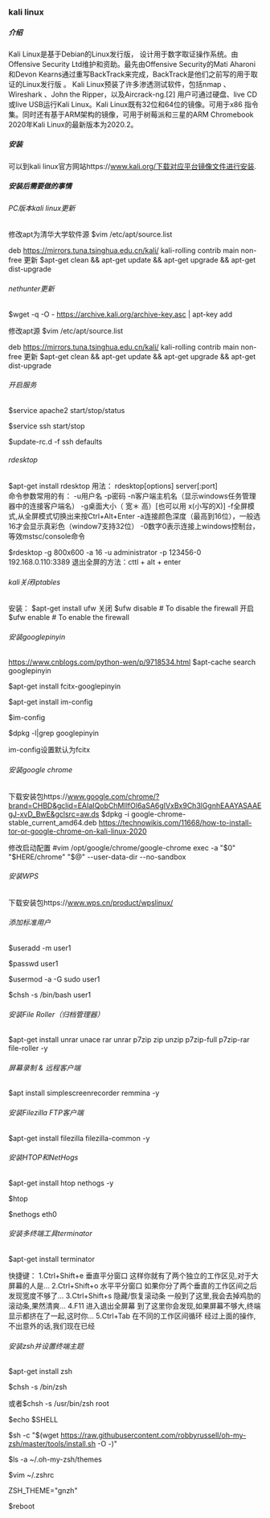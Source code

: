 ### kali linux

##### 介绍
Kali Linux是基于Debian的Linux发行版， 设计用于数字取证操作系统。由Offensive Security Ltd维护和资助。最先由Offensive Security的Mati Aharoni和Devon Kearns通过重写BackTrack来完成，BackTrack是他们之前写的用于取证的Linux发行版 。
Kali Linux预装了许多渗透测试软件，包括nmap 、Wireshark 、John the Ripper，以及Aircrack-ng.[2] 用户可通过硬盘、live CD或live USB运行Kali Linux。Kali Linux既有32位和64位的镜像。可用于x86 指令集。同时还有基于ARM架构的镜像，可用于树莓派和三星的ARM Chromebook
2020年Kali Linux的最新版本为2020.2。

##### 安装
可以到kali linux官方网站https://www.kali.org/下载对应平台镜像文件进行安装.

##### 安装后需要做的事情
###### PC版本kali linux更新
修改apt为清华大学软件源
$vim /etc/apt/source.list

deb https://mirrors.tuna.tsinghua.edu.cn/kali/ kali-rolling contrib main non-free
更新
$apt-get clean && apt-get update && apt-get upgrade && apt-get dist-upgrade

###### nethunter更新
$wget -q -O - https://archive.kali.org/archive-key.asc | apt-key add

修改apt源
$vim /etc/apt/source.list

deb https://mirrors.tuna.tsinghua.edu.cn/kali/ kali-rolling contrib main non-free
更新
$apt-get clean && apt-get update && apt-get upgrade && apt-get dist-upgrade

###### 开启服务
$service apache2 start/stop/status

$service ssh start/stop

$update-rc.d -f ssh defaults 

###### rdesktop
$apt-get install rdesktop
用法： rdesktop[options] server[:port]    
   命令参数常用的有：
    -u用户名
    -p密码
    -n客户端主机名（显示windows任务管理器中的连接客户端名）
    -g桌面大小（ 宽＊ 高）[也可以用 x(小写的X)]
     -f全屏模式,从全屏模式切换出来按Ctrl+Alt+Enter
    -a连接颜色深度（最高到16位），一般选16才会显示真彩色（window7支持32位）
    -0数字0表示连接上windows控制台，等效mstsc/console命令

$rdesktop -g 800x600 -a 16 -u administrator -p 123456-0 192.168.0.110:3389
退出全屏的方法：cttl + alt + enter

###### kali关闭iptables
安装：
$apt-get install ufw
关闭
$ufw disable # To disable the firewall
开启
$ufw enable # To enable the firewall

###### 安装googlepinyin
https://www.cnblogs.com/python-wen/p/9718534.html
$apt-cache search googlepinyin

$apt-get install fcitx-googlepinyin 

$apt-get install im-config 

$im-config 

$dpkg -l|grep googlepinyin

im-config设置默认为fcitx

###### 安装google chrome
下载安装包https://www.google.com/chrome/?brand=CHBD&gclid=EAIaIQobChMIlfOl6aSA6gIVxBx9Ch3lGgnhEAAYASAAEgJ-xvD_BwE&gclsrc=aw.ds
$dpkg -i google-chrome-stable_current_amd64.deb 
https://technowikis.com/11668/how-to-install-tor-or-google-chrome-on-kali-linux-2020

修改启动配置
#vim /opt/google/chrome/google-chrome 
exec -a "$0" "$HERE/chrome" "$@" --user-data-dir --no-sandbox

###### 安装WPS
下载安装包https://www.wps.cn/product/wpslinux/

###### 添加标准用户
$useradd -m user1

$passwd user1

$usermod -a -G sudo user1

$chsh -s /bin/bash user1

###### 安装File Roller（归档管理器）
$apt-get install unrar unace rar unrar p7zip zip unzip p7zip-full p7zip-rar file-roller -y

###### 屏幕录制 & 远程客户端
$apt install simplescreenrecorder remmina -y

###### 安装Filezilla FTP客户端
$apt-get install filezilla filezilla-common -y

###### 安装HTOP和NetHogs
$apt-get install htop nethogs -y

$htop

$nethogs eth0
  
###### 安装多终端工具terminator
$apt-get install terminator

快捷键：
1.Ctrl+Shift+e 垂直平分窗口 这样你就有了两个独立的工作区见,对于大屏幕的人是...
2.Ctrl+Shift+o 水平平分窗口 如果你分了两个垂直的工作区间之后发现宽度不够了...
3.Ctrl+Shift+s 隐藏/恢复滚动条 一般到了这里,我会去掉鸡肋的滚动条,果然清爽...
4.F11 进入退出全屏幕 到了这里你会发现,如果屏幕不够大,终端显示都挤在了一起,这时你...
5.Ctrl+Tab 在不同的工作区间循环 经过上面的操作,不出意外的话,我们现在已经

######  安装zsh并设置终端主题
$apt-get install zsh

$chsh -s /bin/zsh

或者$chsh -s /usr/bin/zsh root

$echo $SHELL

$sh -c "$(wget https://raw.githubusercontent.com/robbyrussell/oh-my-zsh/master/tools/install.sh -O -)"

$ls -a ~/.oh-my-zsh/themes 

$vim ~/.zshrc

ZSH_THEME="gnzh"

$reboot












































